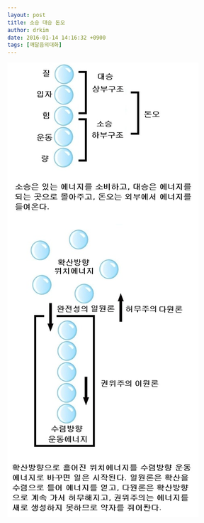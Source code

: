 ```yaml
---
layout: post
title: 소승 대승 돈오
author: drkim
date: 2016-01-14 14:16:32 +0900
tags: [깨달음의대화]
---
```





![](/files/attach/images/198/666/660/a12.jpg)